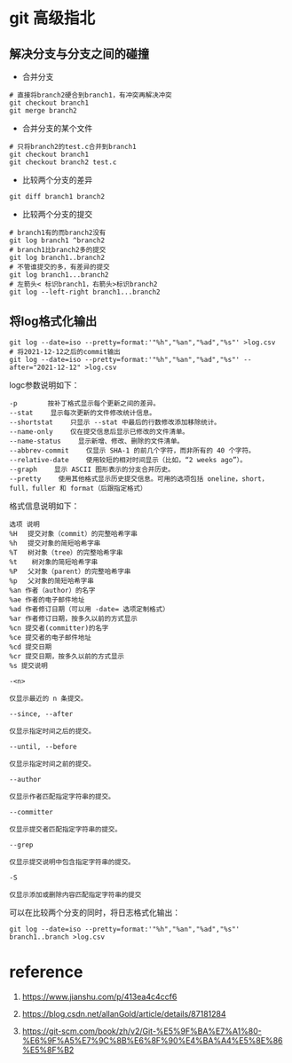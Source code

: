 # git 高级指北

## 解决分支与分支之间的碰撞

- 合并分支

```shell
# 直接将branch2硬合到branch1，有冲突再解决冲突
git checkout branch1
git merge branch2
```

- 合并分支的某个文件

```shell
# 只将branch2的test.c合并到branch1
git checkout branch1
git checkout branch2 test.c
```

- 比较两个分支的差异

```shell
git diff branch1 branch2
```

- 比较两个分支的提交

```shell
# branch1有的而branch2没有
git log branch1 ^branch2
# branch1比branch2多的提交
git log branch1..branch2
# 不管谁提交的多，有差异的提交
git log branch1...branch2
# 左箭头< 标识branch1，右箭头>标识branch2
git log --left-right branch1...branch2
```

## 将log格式化输出

```shell
git log --date=iso --pretty=format:'"%h","%an","%ad","%s"' >log.csv
# 将2021-12-12之后的commit输出
git log --date=iso --pretty=format:'"%h","%an","%ad","%s"' --after="2021-12-12" >log.csv
```

logc参数说明如下：

```shell
-p 　　　　按补丁格式显示每个更新之间的差异。
--stat 　　显示每次更新的文件修改统计信息。
--shortstat 　　只显示 --stat 中最后的行数修改添加移除统计。
--name-only 　　仅在提交信息后显示已修改的文件清单。
--name-status 　　显示新增、修改、删除的文件清单。
--abbrev-commit 　　仅显示 SHA-1 的前几个字符，而非所有的 40 个字符。
--relative-date 　　使用较短的相对时间显示（比如，“2 weeks ago”）。
--graph 　　显示 ASCII 图形表示的分支合并历史。
--pretty 　　使用其他格式显示历史提交信息。可用的选项包括 oneline，short，full，fuller 和 format（后跟指定格式）
```

格式信息说明如下：

```shell
选项 说明
%H 　提交对象（commit）的完整哈希字串
%h 　提交对象的简短哈希字串
%T 　树对象（tree）的完整哈希字串
%t 　 树对象的简短哈希字串
%P 　父对象（parent）的完整哈希字串
%p 　父对象的简短哈希字串
%an 作者（author）的名字
%ae 作者的电子邮件地址
%ad 作者修订日期（可以用 -date= 选项定制格式）
%ar 作者修订日期，按多久以前的方式显示
%cn 提交者(committer)的名字
%ce 提交者的电子邮件地址
%cd 提交日期
%cr 提交日期，按多久以前的方式显示
%s 提交说明
```

```shell
-<n>

仅显示最近的 n 条提交。

--since, --after

仅显示指定时间之后的提交。

--until, --before

仅显示指定时间之前的提交。

--author

仅显示作者匹配指定字符串的提交。

--committer

仅显示提交者匹配指定字符串的提交。

--grep

仅显示提交说明中包含指定字符串的提交。

-S

仅显示添加或删除内容匹配指定字符串的提交
```

可以在比较两个分支的同时，将日志格式化输出：

```shell
git log --date=iso --pretty=format:'"%h","%an","%ad","%s"' branch1..branch >log.csv
```

# reference

1. https://www.jianshu.com/p/413ea4c4ccf6

2. https://blog.csdn.net/allanGold/article/details/87181284

3. https://git-scm.com/book/zh/v2/Git-%E5%9F%BA%E7%A1%80-%E6%9F%A5%E7%9C%8B%E6%8F%90%E4%BA%A4%E5%8E%86%E5%8F%B2